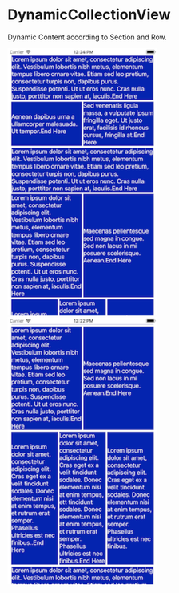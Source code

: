 # DynamicCollectionView

Dynamic Content according to Section and Row.

<img src="https://github.com/Nilomi/DynamicCollectionView/blob/master/Simulator%20Screen%20Shot%201.png" height="533" width="300"/>

<img src="https://github.com/Nilomi/DynamicCollectionView/blob/master/Simulator%20Screen%20Shot%202.png" height="533" width="300"/>
